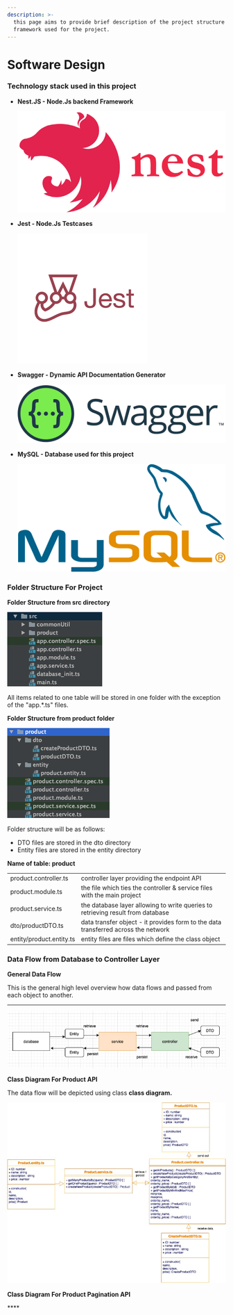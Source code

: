 ```yaml
---
description: >-
  this page aims to provide brief description of the project structure and
  framework used for the project.
---
```


# Software Design

### Technology stack used in this project

* **Nest.JS - Node.Js backend Framework**  


  ![](../.gitbook/assets/image%20%281%29.png)

* **Jest - Node.Js Testcases**  


  ![](../.gitbook/assets/image.png)

* **Swagger - Dynamic API Documentation Generator**  


  ![](../.gitbook/assets/image%20%284%29.png)

* **MySQL - Database used for this project**  


  ![](../.gitbook/assets/image%20%282%29.png)

### Folder Structure For Project

**Folder Structure from src directory**

![Folder Structure for fashionshop](../.gitbook/assets/screenshot-2021-06-16-at-10.55.48-pm.png)

All items related to one table will be stored in one folder with the exception of the "app.\*.ts" files.

**Folder Structure from product folder**

![Folder Structure for product table](../.gitbook/assets/screenshot-2021-06-16-at-10.57.56-pm.png)

Folder structure will be as follows:

* DTO files are stored in the dto directory
* Entity files are stored in the entity directory

**Name of table: product**

|  |  |
| :--- | :--- |
| product.controller.ts | controller layer providing the endpoint API |
| product.module.ts | the file which ties the controller & service files with the main project |
| product.service.ts | the database layer allowing to write queries to retrieving result from database |
| dto/productDTO.ts | data transfer object - it provides form to the data transferred across the network |
| entity/product.entity.ts | entity files are files which define the class object |

### Data Flow from Database to Controller Layer

**General Data Flow**  
  
This is the general high level overview how data flows and passed from each object to another.  
****

![Structure of data flow in this project](../.gitbook/assets/screenshot-2021-06-16-at-11.16.25-pm.png)

**Class Diagram For Product API**

The data flow will be depicted using class **class diagram.**

![class diagram for product api only](../.gitbook/assets/product.jpg)

  
**Class Diagram For Product Pagination API**

\*\*\*\*

